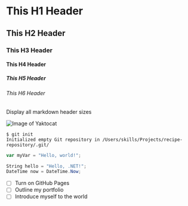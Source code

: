 # This H1 Header
## This H2 Header
### This H3 Header
#### This H4 Header
##### This H5 Header
###### This H6 Header

Display all markdown header sizes

![Image of Yaktocat](https://octodex.github.com/images/yaktocat.png)

```
$ git init
Initialized empty Git repository in /Users/skills/Projects/recipe-repository/.git/
```
``` javascript
var myVar = "Hello, world!";
```
```csharp
String hello = "Hello, .NET!";
DateTime now = DateTime.Now;
```
- [ ] Turn on GitHub Pages
- [ ] Outline my portfolio
- [ ] Introduce myself to the world

